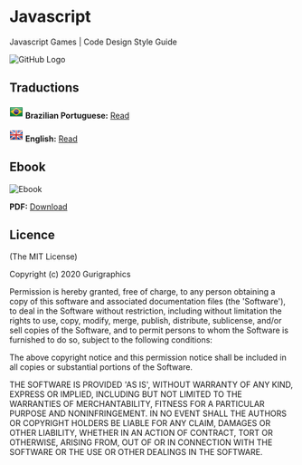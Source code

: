 # Javascript
Javascript Games | Code Design Style Guide

![GitHub Logo](https://imgur.com/YzWcKkV.png)


## Traductions
![br](https://raw.githubusercontent.com/gosquared/flags/master/flags/flags/shiny/24/Brazil.png) **Brazilian Portuguese:** [Read](translations/br.md)

![br](https://raw.githubusercontent.com/gosquared/flags/master/flags/flags/shiny/24/United-Kingdom.png) **English:** [Read](translations/en.md)


## Ebook
![Ebook](https://i.imgur.com/4S7uRHI.png)

**PDF:** [Download](https://gurigraphics.itch.io/code-design-style-guide)


## Licence
(The MIT License)

Copyright (c) 2020 Gurigraphics

Permission is hereby granted, free of charge, to any person obtaining a copy of this software and associated documentation files (the 'Software'), to deal in the Software without restriction, including without limitation the rights to use, copy, modify, merge, publish, distribute, sublicense, and/or sell copies of the Software, and to permit persons to whom the Software is furnished to do so, subject to the following conditions:

The above copyright notice and this permission notice shall be included in all copies or substantial portions of the Software.

THE SOFTWARE IS PROVIDED 'AS IS', WITHOUT WARRANTY OF ANY KIND, EXPRESS OR IMPLIED, INCLUDING BUT NOT LIMITED TO THE WARRANTIES OF MERCHANTABILITY, FITNESS FOR A PARTICULAR PURPOSE AND NONINFRINGEMENT. IN NO EVENT SHALL THE AUTHORS OR COPYRIGHT HOLDERS BE LIABLE FOR ANY CLAIM, DAMAGES OR OTHER LIABILITY, WHETHER IN AN ACTION OF CONTRACT, TORT OR OTHERWISE, ARISING FROM, OUT OF OR IN CONNECTION WITH THE SOFTWARE OR THE USE OR OTHER DEALINGS IN THE SOFTWARE.


